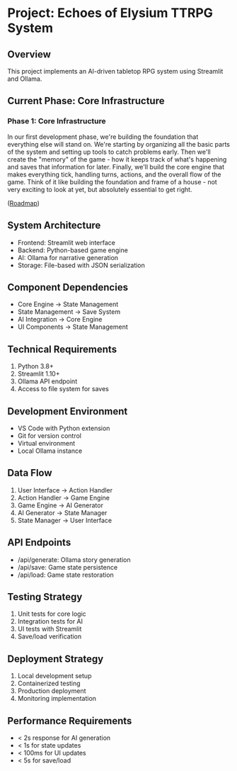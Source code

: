 # Project: Echoes of Elysium TTRPG System
## Overview
This project implements an AI-driven tabletop RPG system using Streamlit and Ollama.

## Current Phase: Core Infrastructure

### Phase 1: Core Infrastructure
In our first development phase, we're building the foundation that everything else will stand on. We're starting by organizing all the basic parts of the system and setting up tools to catch problems early. Then we'll create the "memory" of the game - how it keeps track of what's happening and saves that information for later. Finally, we'll build the core engine that makes everything tick, handling turns, actions, and the overall flow of the game. Think of it like building the foundation and frame of a house - not very exciting to look at yet, but absolutely essential to get right.

([Roadmap](Roadmap.md))

## System Architecture
- Frontend: Streamlit web interface
- Backend: Python-based game engine
- AI: Ollama for narrative generation
- Storage: File-based with JSON serialization

## Component Dependencies
- Core Engine → State Management
- State Management → Save System
- AI Integration → Core Engine
- UI Components → State Management

## Technical Requirements
1. Python 3.8+
2. Streamlit 1.10+
3. Ollama API endpoint
4. Access to file system for saves

## Development Environment
- VS Code with Python extension
- Git for version control
- Virtual environment
- Local Ollama instance

## Data Flow
1. User Interface → Action Handler
2. Action Handler → Game Engine
3. Game Engine → AI Generator
4. AI Generator → State Manager
5. State Manager → User Interface

## API Endpoints
- /api/generate: Ollama story generation
- /api/save: Game state persistence
- /api/load: Game state restoration

## Testing Strategy
1. Unit tests for core logic
2. Integration tests for AI
3. UI tests with Streamlit
4. Save/load verification

## Deployment Strategy
1. Local development setup
2. Containerized testing
3. Production deployment
4. Monitoring implementation

## Performance Requirements
- < 2s response for AI generation
- < 1s for state updates
- < 100ms for UI updates
- < 5s for save/load
